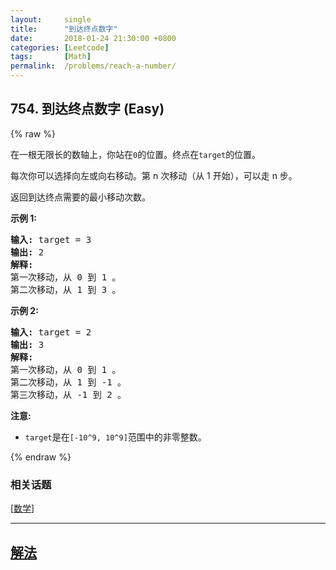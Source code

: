 ```yaml
---
layout:     single
title:      "到达终点数字"
date:       2018-01-24 21:30:00 +0800
categories: [Leetcode]
tags:       [Math]
permalink:  /problems/reach-a-number/
---
```


## 754. 到达终点数字 (Easy)

{% raw %}

<p>在一根无限长的数轴上，你站在<code>0</code>的位置。终点在<code>target</code>的位置。</p>

<p>每次你可以选择向左或向右移动。第 n 次移动（从 1 开始），可以走 n 步。</p>

<p>返回到达终点需要的最小移动次数。</p>

<p><strong>示例 1:</strong></p>

<pre>
<strong>输入:</strong> target = 3
<strong>输出:</strong> 2
<strong>解释:</strong>
第一次移动，从 0 到 1 。
第二次移动，从 1 到 3 。
</pre>

<p><strong>示例 2:</strong></p>

<pre>
<strong>输入:</strong> target = 2
<strong>输出:</strong> 3
<strong>解释:</strong>
第一次移动，从 0 到 1 。
第二次移动，从 1 到 -1 。
第三次移动，从 -1 到 2 。
</pre>

<p><strong>注意:</strong></p>

<ul>
	<li><code>target</code>是在<code>[-10^9, 10^9]</code>范围中的非零整数。</li>
</ul>

{% endraw %}

### 相关话题
  [[数学](https://github.com/openset/leetcode/tree/master/tag/math/README.md)]

---

## [解法](https://github.com/openset/leetcode/tree/master/problems/reach-a-number)
